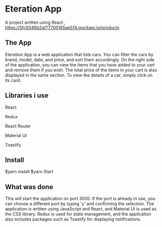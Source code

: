 # **Eteration App** 
<!-- -->
A project written using React  , https://5fc9346b2af77700165ae514.mockapi.io/products
## The App 
Eteration App is a web application that lists cars. You can filter the cars by brand, model, date, and price, and sort them accordingly. On the right side of the application, you can view the items that you have added to your cart and remove them if you wish. The total price of the items in your cart is also displayed in the same section. To view the details of a car, simply click on its card.

## Libraries i use

React

Redux

React Router

Material UI

Toastify
<!-- -->

## Install
$yarn install
$yarn Start
<!-- -->


##  What was done
This will start the application on port 3000. If the port is already in use, you can choose a different port by typing 'y' and confirming the selection. The application is written using JavaScript and React, and Material UI is used as the CSS library. Redux is used for state management, and the application also includes packages such as Toastify for displaying notifications.
<!-- -->




